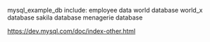 mysql_example_db include:
employee data
world database
world_x database
sakila database
menagerie database

https://dev.mysql.com/doc/index-other.html
